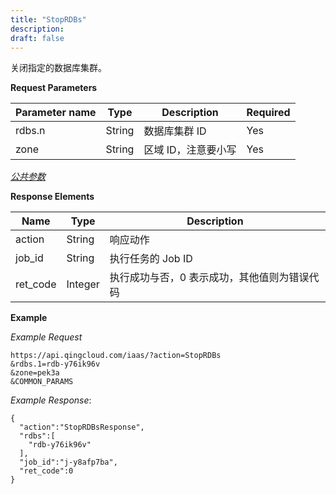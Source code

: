```yaml
---
title: "StopRDBs"
description: 
draft: false
---
```




关闭指定的数据库集群。

**Request Parameters**

| Parameter name | Type | Description | Required |
| --- | --- | --- | --- |
| rdbs.n | String | 数据库集群 ID | Yes |
| zone | String | 区域 ID，注意要小写 | Yes |

[_公共参数_](../../../parameters/)

**Response Elements**

| Name | Type | Description |
| --- | --- | --- |
| action | String | 响应动作 |
| job_id | String | 执行任务的 Job ID |
| ret_code | Integer | 执行成功与否，0 表示成功，其他值则为错误代码 |

**Example**

_Example Request_

```
https://api.qingcloud.com/iaas/?action=StopRDBs
&rdbs.1=rdb-y76ik96v
&zone=pek3a
&COMMON_PARAMS
```

_Example Response_:

```
{
  "action":"StopRDBsResponse",
  "rdbs":[
    "rdb-y76ik96v"
  ],
  "job_id":"j-y8afp7ba",
  "ret_code":0
}
```
